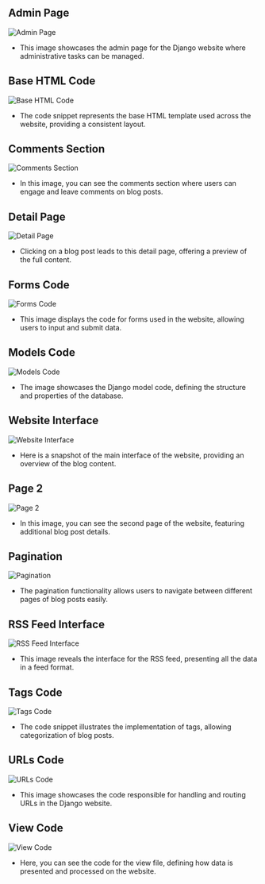 ## Admin Page
![Admin Page](blog/static/css/admin.png)
- This image showcases the admin page for the Django website where administrative tasks can be managed.

## Base HTML Code
![Base HTML Code](blog/static/css/basehtml.png)
- The code snippet represents the base HTML template used across the website, providing a consistent layout.

## Comments Section
![Comments Section](blog/static/css/comments.png)
- In this image, you can see the comments section where users can engage and leave comments on blog posts.

## Detail Page
![Detail Page](blog/static/css/Detail%20page.png)
- Clicking on a blog post leads to this detail page, offering a preview of the full content.

## Forms Code
![Forms Code](blog/static/css/forms.png)
- This image displays the code for forms used in the website, allowing users to input and submit data.

## Models Code
![Models Code](blog/static/css/models.png)
- The image showcases the Django model code, defining the structure and properties of the database.

## Website Interface
![Website Interface](blog/static/css/page.png)
- Here is a snapshot of the main interface of the website, providing an overview of the blog content.

## Page 2
![Page 2](blog/static/css/page2.png)
- In this image, you can see the second page of the website, featuring additional blog post details.

## Pagination
![Pagination](blog/static/css/pagination.png)
- The pagination functionality allows users to navigate between different pages of blog posts easily.

## RSS Feed Interface
![RSS Feed Interface](blog/static/css/Rss%20feed.png)
- This image reveals the interface for the RSS feed, presenting all the data in a feed format.

## Tags Code
![Tags Code](blog/static/css/tags.png)
- The code snippet illustrates the implementation of tags, allowing categorization of blog posts.

## URLs Code
![URLs Code](blog/static/css/urls.png)
- This image showcases the code responsible for handling and routing URLs in the Django website.

## View Code
![View Code](blog/static/css/viewcode.png)
- Here, you can see the code for the view file, defining how data is presented and processed on the website.
